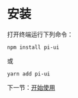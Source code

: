 # 安装

打开终端运行下列命令：

```
npm install pi-ui
```

或

```
yarn add pi-ui
```

下一节：[开始使用](#/doc/get-started)
